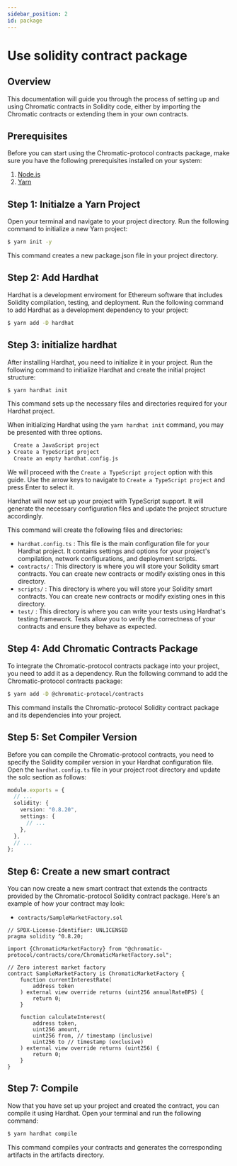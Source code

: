 ```yaml
---
sidebar_position: 2
id: package
---
```



# Use solidity contract package

## Overview

This documentation will guide you through the process of setting up and using Chromatic contracts in Solidity code, either by importing the Chromatic contracts or extending them in your own contracts.

## Prerequisites

Before you can start using the Chromatic-protocol contracts package, make sure you have the following prerequisites installed on your system:

1. [Node.js](https://nodejs.org/en)
2. [Yarn](https://classic.yarnpkg.com/en/docs/install)



## Step 1: Initialze a Yarn Project

Open your terminal and navigate to your project directory. Run the following command to initialize a new Yarn project:

```bash
$ yarn init -y
```

This command creates a new package.json file in your project directory.


## Step 2: Add Hardhat

Hardhat is a development enviroment for Ethereum software that includes Solidity compilation, testing, and deployment. Run the following command to add Hardhat as a development dependency to your project:

```bash
$ yarn add -D hardhat
```

## Step 3: initialize hardhat

After installing Hardhat, you need to initialize it in your project. Run the following command to initialize Hardhat and create the initial project structure:

```bash
$ yarn hardhat init
```

This command sets up the necessary files and directories required for your Hardhat project.

When initializing Hardhat using the `yarn hardhat init` command, you may be presented with three options.

```bash
  Create a JavaScript project
❯ Create a TypeScript project
  Create an empty hardhat.config.js
```

We will proceed with the `Create a TypeScript project` option with this guide. Use the arrow keys to navigate to `Create a TypeScript project` and press Enter to select it.

Hardhat will now set up your project with TypeScript support. It will generate the necessary configuration files and update the project structure accordingly.

This command will create the following files and directories:

- `hardhat.config.ts` : This file is the main configuration file for your Hardhat project. It contains settings and options for your project's compilation, network configurations, and deployment scripts.
- `contracts/` : This directory is where you will store your Solidity smart contracts. You can create new contracts or modify existing ones in this directory.
- `scripts/` : This directory is where you will store your Solidity smart contracts. You can create new contracts or modify existing ones in this directory.
- `test/` :  This directory is where you can write your tests using Hardhat's testing framework. Tests allow you to verify the correctness of your contracts and ensure they behave as expected.


## Step 4: Add Chromatic Contracts Package

To integrate the Chromatic-protocol contracts package into your project, you need to add it as a dependency. Run the following command to add the Chromatic-protocol contracts package:

```bash
$ yarn add -D @chromatic-protocol/contracts
```

This command installs the Chromatic-protocol Solidity contract package and its dependencies into your project.

## Step 5: Set Compiler Version

Before you can compile the Chromatic-protocol contracts, you need to specify the Solidity compiler version in your Hardhat configuration file. Open the `hardhat.config.ts` file in your project root directory and update the solc section as follows:

```typescript
module.exports = {
  // ...
  solidity: {
    version: "0.8.20",
    settings: {
      // ...
    },
  },
  // ...
};
```


## Step 6: Create a new smart contract

You can now create a new smart contract that extends the contracts provided by the Chromatic-protocol Solidity contract package. Here's an example of how your contract may look:

- `contracts/SampleMarketFactory.sol`

```solidity
// SPDX-License-Identifier: UNLICENSED
pragma solidity ^0.8.20;

import {ChromaticMarketFactory} from "@chromatic-protocol/contracts/core/ChromaticMarketFactory.sol";

// Zero interest market factory
contract SampleMarketFactory is ChromaticMarketFactory {
    function currentInterestRate(
        address token
    ) external view override returns (uint256 annualRateBPS) {
        return 0;
    }

    function calculateInterest(
        address token,
        uint256 amount,
        uint256 from, // timestamp (inclusive)
        uint256 to // timestamp (exclusive)
    ) external view override returns (uint256) {
        return 0;
    }
}
```

## Step 7: Compile

Now that you have set up your project and created the contract, you can compile it using Hardhat. Open your terminal and run the following command:

```bash
$ yarn hardhat compile
```

This command compiles your contracts and generates the corresponding artifacts in the artifacts directory.
